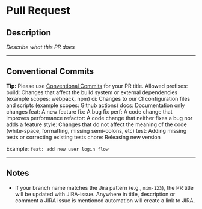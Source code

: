 # Pull Request

## Description
_Describe what this PR does_

---

## Conventional Commits
**Tip:** Please use [Conventional Commits](https://www.conventionalcommits.org/en/v1.0.0/) for your PR title. Allowed prefixes:
build: Changes that affect the build system or external dependencies (example scopes: webpack, npm)
ci: Changes to our CI configuration files and scripts (example scopes: Github actions)
docs: Documentation only changes
feat: A new feature
fix: A bug fix
perf: A code change that improves performance
refactor: A code change that neither fixes a bug nor adds a feature
style: Changes that do not affect the meaning of the code (white-space, formatting, missing semi-colons, etc)
test: Adding missing tests or correcting existing tests
chore: Releasing new version

Example: `feat: add new user login flow`

---

## Notes
- If your branch name matches the Jira pattern (e.g., `mim-123`), the PR title will be updated with JIRA-issue. Anywhere in title, description or comment a JIRA issue is mentioned automation will create a link to JIRA. 
